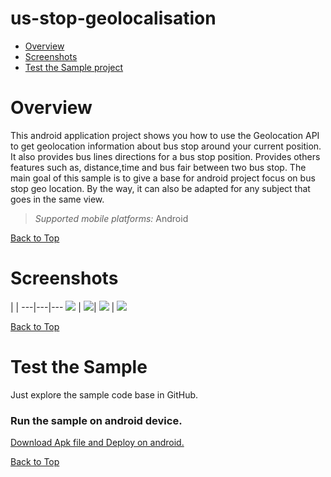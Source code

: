 us-stop-geolocalisation
==================


<a id="top"></a>
* [Overview](#overview)
* [Screenshots](#screenshots)
* [Test the Sample project](#test-the-sample)

# Overview

This android application project shows you how to use the Geolocation API to get geolocation information about bus stop around your current position. It also provides bus lines directions for a bus stop position. Provides others features such as, distance,time and bus fair between two bus stop. The main goal of this sample is to give a base for android project focus on bus stop geo location. By the way, it can also be adapted for any subject that goes in the same view.

> *Supported mobile platforms:* Android
>

[Back to Top](#top)

# Screenshots

 |  |
---|---|---
![](http://hisseine-ousmane.com/sreenshots/2.jpg) | ![](http://hisseine-ousmane.com/sreenshots/5.jpg)|
![](http://hisseine-ousmane.com/sreenshots/3.jpg) | ![](http://hisseine-ousmane.com/sreenshots/4.jpg)


[Back to Top](#top)

# Test the Sample
Just explore the sample code base in GitHub.
### Run the sample on android device.

[Download Apk file and Deploy on android.][Download Apk file]

[Download Apk file]: http://hisseine-ousmane.com/sreenshots/geo1.apk

[Back to Top](#top)
